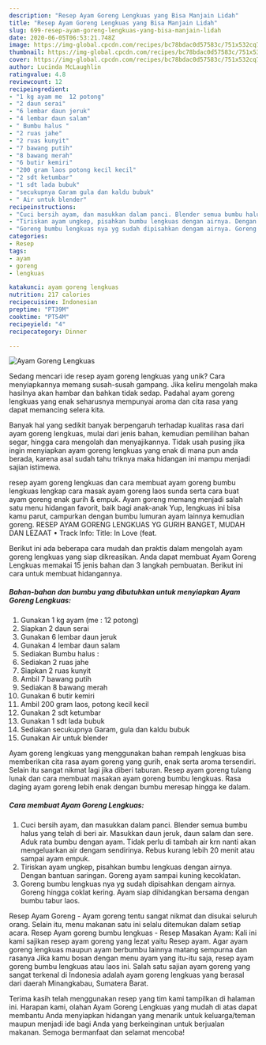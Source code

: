 ```yaml
---
description: "Resep Ayam Goreng Lengkuas yang Bisa Manjain Lidah"
title: "Resep Ayam Goreng Lengkuas yang Bisa Manjain Lidah"
slug: 699-resep-ayam-goreng-lengkuas-yang-bisa-manjain-lidah
date: 2020-06-05T06:53:21.748Z
image: https://img-global.cpcdn.com/recipes/bc78bdac0d57583c/751x532cq70/ayam-goreng-lengkuas-foto-resep-utama.jpg
thumbnail: https://img-global.cpcdn.com/recipes/bc78bdac0d57583c/751x532cq70/ayam-goreng-lengkuas-foto-resep-utama.jpg
cover: https://img-global.cpcdn.com/recipes/bc78bdac0d57583c/751x532cq70/ayam-goreng-lengkuas-foto-resep-utama.jpg
author: Lucinda McLaughlin
ratingvalue: 4.8
reviewcount: 12
recipeingredient:
- "1 kg ayam me  12 potong"
- "2 daun serai"
- "6 lembar daun jeruk"
- "4 lembar daun salam"
- " Bumbu halus "
- "2 ruas jahe"
- "2 ruas kunyit"
- "7 bawang putih"
- "8 bawang merah"
- "6 butir kemiri"
- "200 gram laos potong kecil kecil"
- "2 sdt ketumbar"
- "1 sdt lada bubuk"
- "secukupnya Garam gula dan kaldu bubuk"
- " Air untuk blender"
recipeinstructions:
- "Cuci bersih ayam, dan masukkan dalam panci. Blender semua bumbu halus yang telah di beri air. Masukkan daun jeruk, daun salam dan sere. Aduk rata bumbu dengan ayam. Tidak perlu di tambah air krn nanti akan mengeluarkan air dengam sendirinya. Rebus kurang lebih 20 menit atau sampai ayam empuk."
- "Tiriskan ayam ungkep, pisahkan bumbu lengkuas dengan airnya. Dengan bantuan saringan. Goreng ayam sampai kuning kecoklatan."
- "Goreng bumbu lengkuas nya yg sudah dipisahkan dengam airnya. Goreng hingga coklat kering. Ayam siap dihidangkan bersama dengan bumbu tabur laos."
categories:
- Resep
tags:
- ayam
- goreng
- lengkuas

katakunci: ayam goreng lengkuas 
nutrition: 217 calories
recipecuisine: Indonesian
preptime: "PT39M"
cooktime: "PT54M"
recipeyield: "4"
recipecategory: Dinner

---
```



![Ayam Goreng Lengkuas](https://img-global.cpcdn.com/recipes/bc78bdac0d57583c/751x532cq70/ayam-goreng-lengkuas-foto-resep-utama.jpg)

Sedang mencari ide resep ayam goreng lengkuas yang unik? Cara menyiapkannya memang susah-susah gampang. Jika keliru mengolah maka hasilnya akan hambar dan bahkan tidak sedap. Padahal ayam goreng lengkuas yang enak seharusnya mempunyai aroma dan cita rasa yang dapat memancing selera kita.

Banyak hal yang sedikit banyak berpengaruh terhadap kualitas rasa dari ayam goreng lengkuas, mulai dari jenis bahan, kemudian pemilihan bahan segar, hingga cara mengolah dan menyajikannya. Tidak usah pusing jika ingin menyiapkan ayam goreng lengkuas yang enak di mana pun anda berada, karena asal sudah tahu triknya maka hidangan ini mampu menjadi sajian istimewa.

resep ayam goreng lengkuas dan cara membuat ayam goreng bumbu lengkuas lengkap cara masak ayam goreng laos sunda serta cara buat ayam goreng enak gurih &amp; empuk. Ayam goreng memang menjadi salah satu menu hidangan favorit, baik bagi anak-anak Yup, lengkuas ini bisa kamu parut, campurkan dengan bumbu lumuran ayam lainnya kemudian goreng. RESEP AYAM GORENG LENGKUAS YG GURIH BANGET, MUDAH DAN LEZAAT • Track Info: Title: In Love (feat.


Berikut ini ada beberapa cara mudah dan praktis dalam mengolah ayam goreng lengkuas yang siap dikreasikan. Anda dapat membuat Ayam Goreng Lengkuas memakai 15 jenis bahan dan 3 langkah pembuatan. Berikut ini cara untuk membuat hidangannya.

<!--inarticleads1-->

##### Bahan-bahan dan bumbu yang dibutuhkan untuk menyiapkan Ayam Goreng Lengkuas:

1. Gunakan 1 kg ayam (me : 12 potong)
1. Siapkan 2 daun serai
1. Gunakan 6 lembar daun jeruk
1. Gunakan 4 lembar daun salam
1. Sediakan  Bumbu halus :
1. Sediakan 2 ruas jahe
1. Siapkan 2 ruas kunyit
1. Ambil 7 bawang putih
1. Sediakan 8 bawang merah
1. Gunakan 6 butir kemiri
1. Ambil 200 gram laos, potong kecil kecil
1. Gunakan 2 sdt ketumbar
1. Gunakan 1 sdt lada bubuk
1. Sediakan secukupnya Garam, gula dan kaldu bubuk
1. Gunakan  Air untuk blender


Ayam goreng lengkuas yang menggunakan bahan rempah lengkuas bisa memberikan cita rasa ayam goreng yang gurih, enak serta aroma tersendiri. Selain itu sangat nikmat lagi jika diberi taburan. Resep ayam goreng tulang lunak dan cara membuat masakan ayam goreng bumbu lengkuas. Rasa daging ayam goreng lebih enak dengan bumbu meresap hingga ke dalam. 

<!--inarticleads2-->

##### Cara membuat Ayam Goreng Lengkuas:

1. Cuci bersih ayam, dan masukkan dalam panci. Blender semua bumbu halus yang telah di beri air. Masukkan daun jeruk, daun salam dan sere. Aduk rata bumbu dengan ayam. Tidak perlu di tambah air krn nanti akan mengeluarkan air dengam sendirinya. Rebus kurang lebih 20 menit atau sampai ayam empuk.
1. Tiriskan ayam ungkep, pisahkan bumbu lengkuas dengan airnya. Dengan bantuan saringan. Goreng ayam sampai kuning kecoklatan.
1. Goreng bumbu lengkuas nya yg sudah dipisahkan dengam airnya. Goreng hingga coklat kering. Ayam siap dihidangkan bersama dengan bumbu tabur laos.


Resep Ayam Goreng - Ayam goreng tentu sangat nikmat dan disukai seluruh orang. Selain itu, menu makanan satu ini selalu ditemukan dalam setiap acara. Resep Ayam goreng bumbu lengkuas - Resep Masakan Ayam: Kali ini kami sajikan resep ayam goreng yang lezat yaitu Resep ayam. Agar ayam goreng lengkuas maupun ayam berbumbu lainnya matang sempurna dan rasanya Jika kamu bosan dengan menu ayam yang itu-itu saja, resep ayam goreng bumbu lengkuas atau laos ini. Salah satu sajian ayam goreng yang sangat terkenal di Indonesia adalah ayam goreng lengkuas yang berasal dari daerah Minangkabau, Sumatera Barat. 

Terima kasih telah menggunakan resep yang tim kami tampilkan di halaman ini. Harapan kami, olahan Ayam Goreng Lengkuas yang mudah di atas dapat membantu Anda menyiapkan hidangan yang menarik untuk keluarga/teman maupun menjadi ide bagi Anda yang berkeinginan untuk berjualan makanan. Semoga bermanfaat dan selamat mencoba!
